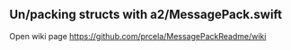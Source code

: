 ## Un/packing structs with a2/MessagePack.swift

Open wiki page https://github.com/prcela/MessagePackReadme/wiki
